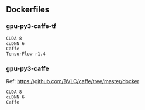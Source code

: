 ## Dockerfiles

### gpu-py3-caffe-tf
```
CUDA 8
cuDNN 6
Caffe
TensorFlow r1.4
```

### gpu-py3-caffe
Ref: https://github.com/BVLC/caffe/tree/master/docker
```
CUDA 8
cuDNN 6
Caffe
```
